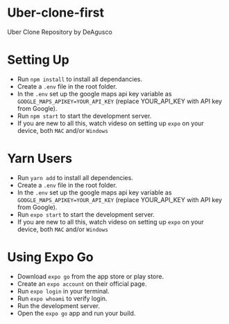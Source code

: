 # Uber-clone-first
Uber Clone Repository by DeAgusco

# Setting Up
- Run `npm install` to install all dependancies.
- Create a `.env` file in the root folder.
- In the `.env` set up the google maps api key variable as `GOOGLE_MAPS_APIKEY=YOUR_API_KEY` (replace YOUR_API_KEY with API key from Google).
- Run `npm start` to start the development server.
- If you are new to all this, watch videso on setting up `expo` on your device, both `MAC` and/or `Windows`

# Yarn Users
- Run `yarn add` to install all dependencies.
- Create a `.env` file in the root folder.
- In the `.env` set up the google maps api key variable as `GOOGLE_MAPS_APIKEY=YOUR_API_KEY` (replace YOUR_API_KEY with API key from Google).
- Run `expo start` to start the development server.
- If you are new to all this, watch videso on setting up `expo` on your device, both `MAC` and/or `Windows`

# Using Expo Go
- Download `expo go` from the app store or play store.
- Create an `expo account` on their official page.
- Run `expo login` in your terminal.
- Run `expo whoami` to verify login.
- Run the development server.
- Open the `expo go` app and run your build.
